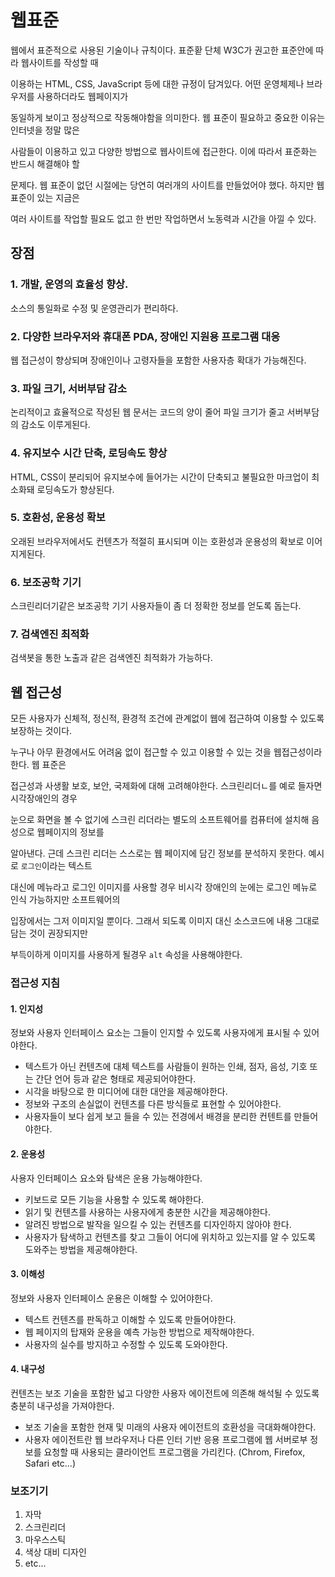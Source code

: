 # 웹표준
웹에서 표준적으로 사용된 기술이나 규칙이다. 표준홛 단체 W3C가 권고한 표준안에 따라 웹사이트를 작성할 때

이용하는 HTML, CSS, JavaScript 등에 대한 규정이 담겨있다. 어떤 운영체제나 브라우저를 사용하더라도 웹페이지가

동일하게 보이고 정상적으로 작동해야함을 의미한다. 웹 표준이 필요하고 중요한 이유는 인터넷을 정말 많은

사람들이 이용하고 있고 다양한 방법으로 웹사이트에 접근한다. 이에 따라서 표준화는 반드시 해결해야 할

문제다. 웹 표준이 없던 시절에는 당연히 여러개의 사이트를 만들었어야 했다. 하지만 웹 표준이 있는 지금은

여러 사이트를 작업할 필요도 없고 한 번만 작업하면서 노동력과 시간을 아낄 수 있다. 

## 장점
### 1. 개발, 운영의 효율성 향상.
소스의 통일화로 수정 및 운영관리가 편리하다. 

### 2. 다양한 브라우저와 휴대폰 PDA, 장애인 지원용 프로그램 대응
웹 접근성이 향상되며 장애인이나 고령자들을 포함한 사용자층 확대가 가능해진다.

### 3. 파일 크기, 서버부담 감소
논리적이고 효율적으로 작성된 웹 문서는 코드의 양이 줄어 파일 크기가 줄고 서버부담의 감소도 이루게된다.

### 4. 유지보수 시간 단축, 로딩속도 향상
HTML, CSS이 분리되어 유지보수에 들어가는 시간이 단축되고 불필요한 마크업이 최소화돼 로딩속도가 향상된다.

### 5. 호환성, 운용성 확보
오래된 브라우저에서도 컨텐츠가 적절히 표시되며 이는 호환성과 운용성의 확보로 이어지게된다.

### 6. 보조공학 기기
스크린리더기같은 보조공학 기기 사용자들이 좀 더 정확한 정보를 얻도록 돕는다.

### 7. 검색엔진 최적화
검색봇을 통한 노출과 같은 검색엔진 최적화가 가능하다.

## 웹 접근성
모든 사용자가 신체적, 정신적, 환경적 조건에 관계없이 웹에 접근하여 이용할 수 있도록 보장하는 것이다.

누구나 아무 환경에서도 어려움 없이 접근할 수 있고 이용할 수 있는 것을 웹접근성이라한다. 웹 표준은

접근성과 사생활 보호, 보안, 국제화에 대해 고려해야한다. 스크린리더ㄴ를 예로 들자면 시각장애인의 경우

눈으로 화면을 볼 수 없기에 스크린 리더라는 별도의 소프트웨어를 컴퓨터에 설치해 음성으로 웹페이지의 정보를

알아낸다. 근데 스크린 리더는 스스로는 웹 페이지에 담긴 정보를 분석하지 못한다. 예시로 `로그인`이라는 텍스트

대신에 메뉴라고 로그인 이미지를 사용할 경우 비시각 장애인의 눈에는 로그인 메뉴로 인식 가능하지만 소프트웨어의

입장에서는 그저 이미지일 뿐이다. 그래서 되도록 이미지 대신 소스코드에 내용 그대로 담는 것이 권장되지만

부득이하게 이미지를 사용하게 될경우 `alt` 속성을 사용해야한다.

### 접근성 지침

#### 1. 인지성
정보와 사용자 인터페이스 요소는 그들이 인지할 수 있도록 사용자에게 표시될 수 있어야한다.

- 텍스트가 아닌 컨텐츠에 대체 텍스트를 사람들이 원하는 인쇄, 점자, 음성, 기호 또는 간단 언어 등과 같은 형태로 제공되어야한다.
- 시각을 바탕으로 한 미디어에 대한 대안을 제공해야한다.
- 정보와 구조의 손실없이 컨텐츠를 다른 방식들로 표현할 수 있어야한다.
- 사용자들이 보다 쉽게 보고 들을 수 있는 전경에서 배경을 분리한 컨텐트를 만들어야한다.

#### 2. 운용성
사용자 인터페이스 요소와 탐색은 운용 가능해야한다.

- 키보드로 모든 기능을 사용할 수 있도록 해야한다.
- 읽기 및 컨텐츠를 사용하는 사용자에게 충분한 시간을 제공해야한다.
- 알려진 방법으로 발작을 일으킬 수 있는 컨텐츠를 디자인하지 않아야 한다.
- 사용자가 탐색하고 컨텐츠를 찾고 그들이 어디에 위치하고 있는지를 알 수 있도록 도와주는 방법을 제공해야한다.

#### 3. 이해성
정보와 사용자 인터페이스 운용은 이해할 수 있어야한다.

- 텍스트 컨텐츠를 판독하고 이해할 수 있도록 만들어야한다.
- 웹 페이지의 탑재와 운용을 예측 가능한 방법으로 제작해야한다.
- 사용자의 실수를 방지하고 수정할 수 있도록 도와야한다.

#### 4. 내구성
컨텐츠는 보조 기술을 포함한 넓고 다양한 사용자 에이전트에 의존해 해석될 수 있도록 충분히 내구성을 가져야한다.

- 보조 기술을 포함한 현재 및 미래의 사용자 에이전트의 호환성을 극대화해야한다.
- 사용자 에이전트란 웹 브라우저나 다른 인터 기반 응용 프로그램에 웹 서버로부 정보를 요청할 때 사용되는
  클라이언트 프로그램을 가리킨다. (Chrom, Firefox, Safari etc...)

### 보조기기
1. 자막
2. 스크린리더
3. 마우스스틱
4. 색상 대비 디자인
5. etc...

